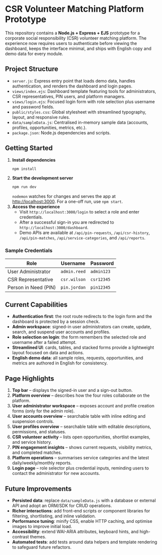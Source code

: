# CSR Volunteer Matching Platform Prototype

This repository contains a **Node.js + Express + EJS** prototype for a corporate social responsibility (CSR) volunteer matching platform. The experience now requires users to authenticate before viewing the dashboard, keeps the interface minimal, and ships with English copy and demo data for every module.

## Project Structure
- `server.js`: Express entry point that loads demo data, handles authentication, and renders the dashboard and login pages.
- `views/index.ejs`: Dashboard template featuring tools for administrators, CSR representatives, PIN users, and platform managers.
- `views/login.ejs`: Focused login form with role selection plus username and password fields.
- `public/styles.css`: Global stylesheet with streamlined typography, layout, and responsive rules.
- `data/sampleData.js`: Centralised in-memory sample data (accounts, profiles, opportunities, metrics, etc.).
- `package.json`: Node.js dependencies and scripts.

## Getting Started
1. **Install dependencies**
   ```bash
   npm install
   ```
2. **Start the development server**
   ```bash
   npm run dev
   ```
   `nodemon` watches for changes and serves the app at [http://localhost:3000](http://localhost:3000). For a one-off run, use `npm start`.
3. **Access the experience**
   - Visit `http://localhost:3000/login` to select a role and enter credentials.
   - After a successful sign-in you are redirected to `http://localhost:3000/dashboard`.
   - Demo APIs are available at `/api/pin-requests`, `/api/csr-history`, `/api/pin-matches`, `/api/service-categories`, and `/api/reports`.

### Sample Credentials
| Role | Username | Password |
| --- | --- | --- |
| User Administrator | `admin.reed` | `admin123` |
| CSR Representative | `csr.wilson` | `csr12345` |
| Person in Need (PIN) | `pin.jordan` | `pin12345` |

## Current Capabilities
- **Authentication first**: the root route redirects to the login form and the dashboard is protected by a session check.
- **Admin workspace**: signed-in user administrators can create, update, search, and suspend user accounts and profiles.
- **Role selection on login**: the form remembers the selected role and username after a failed attempt.
- **Streamlined UI**: cards, tables, and stacked forms provide a lightweight layout focused on data and actions.
- **English demo data**: all sample roles, requests, opportunities, and metrics are authored in English for consistency.

## Page Highlights
1. **Top bar** – displays the signed-in user and a sign-out button.
2. **Platform overview** – describes how the four roles collaborate on the platform.
3. **User administrator workspace** – exposes account and profile creation forms (only for the admin role).
4. **User accounts overview** – searchable table with inline editing and suspension controls.
5. **User profiles overview** – searchable table with editable descriptions, permissions, and statuses.
6. **CSR volunteer activity** – lists open opportunities, shortlist examples, and service history.
7. **PIN engagement insights** – shows current requests, visibility metrics, and completed matches.
8. **Platform operations** – summarises service categories and the latest daily/weekly/monthly reports.
9. **Login page** – role selector plus credential inputs, reminding users to contact the administrator for new accounts.

## Future Improvements
- **Persisted data**: replace `data/sampleData.js` with a database or external API and adopt an ORM/SDK for CRUD operations.
- **Richer interactions**: add front-end scripts or component libraries for filtering, shortlisting, and inline validation.
- **Performance tuning**: minify CSS, enable HTTP caching, and optimise images to improve initial load.
- **Accessibility**: extend WAI-ARIA attributes, keyboard hints, and high-contrast themes.
- **Automated tests**: add tests around data helpers and template rendering to safeguard future refactors.
